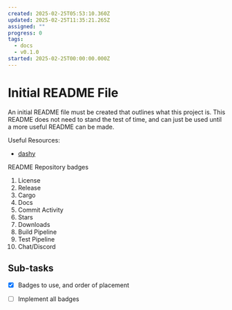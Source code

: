 ```yaml
---
created: 2025-02-25T05:53:10.360Z
updated: 2025-02-25T11:35:21.265Z
assigned: ""
progress: 0
tags:
  - docs
  - v0.1.0
started: 2025-02-25T00:00:00.000Z
---
```


# Initial README File

An initial README file must be created that outlines what this project is. This README does not need to stand the test of time, and can just be used until a more useful README can be made.

Useful Resources:

- [dashy](https://github.com/Lissy93/dashy/tree/master)

README Repository badges

1. License
2. Release
3. Cargo
4. Docs
5. Commit Activity
6. Stars
7. Downloads
8. Build Pipeline
9. Test Pipeline
10. Chat/Discord

## Sub-tasks

- [x] Badges to use, and order of placement
- [ ] Implement all badges


